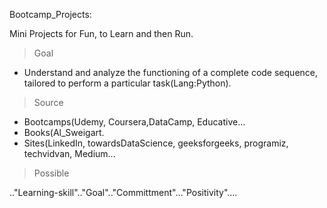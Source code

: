 Bootcamp_Projects:

Mini Projects for Fun, to Learn and then Run.

> Goal
* Understand and analyze the functioning of a complete code sequence, tailored to perform a particular task(Lang:Python).

> Source
* Bootcamps(Udemy, Coursera,DataCamp, Educative...
* Books(Al_Sweigart.
* Sites(LinkedIn, towardsDataScience, geeksforgeeks, programiz, techvidvan, Medium...

>Possible

.."Learning-skill".."Goal".."Committment"..."Positivity"....
